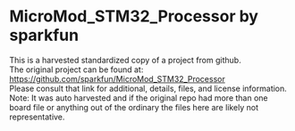 
# MicroMod_STM32_Processor by sparkfun  
This is a harvested standardized copy of a project from github.  
The original project can be found at:  
https://github.com/sparkfun/MicroMod_STM32_Processor  
Please consult that link for additional, details, files, and license information.  
Note: It was auto harvested and if the original repo had more than one board file or anything out of the ordinary the files here are likely not representative.  
    